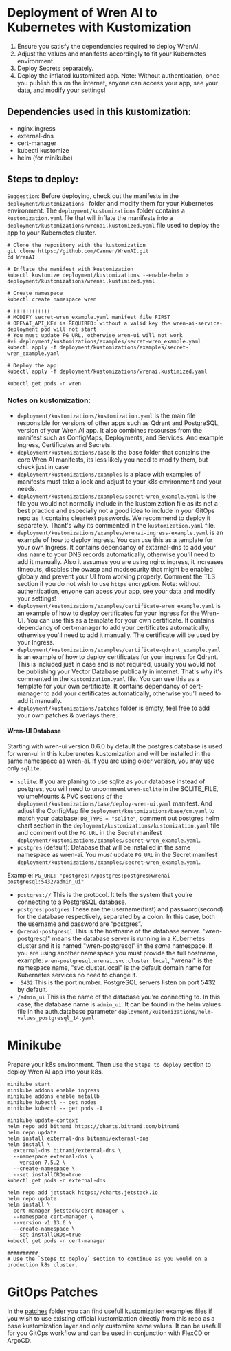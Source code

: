 # Deployment of Wren AI to Kubernetes with Kustomization
1. Ensure you satisfy the dependencies required to deploy WrenAI.
2. Adjust the values and manifests accordingly to fit your Kubernetes environment.
3. Deploy Secrets separately.
4. Deploy the inflated kustomized app.
Note: Without authentication, once you publish this on the internet, anyone can access your app, see your data, and modify your settings!

## Dependencies used in this kustomization:
- nginx.ingress
- external-dns
- cert-manager
- kubectl kustomize
- helm (for minikube)

## Steps to deploy:

`Suggestion`: Before deploying, check out the manifests in the `deployment/kustomizations ` folder and modify them for your Kubernetes environment.
The `deployment/kustomizations` folder contains a `kustomization.yaml` file that will inflate the manifests into a `deployment/kustomizations/wrenai.kustomized.yaml` file used to deploy the app to your Kubernetes cluster.

```shell
# Clone the repository with the kustomization
git clone https://github.com/Canner/WrenAI.git
cd WrenAI

# Inflate the manifest with kustomization
kubectl kustomize deployment/kustomizations --enable-helm > deployment/kustomizations/wrenai.kustimized.yaml

# Create namespace
kubectl create namespace wren

# !!!!!!!!!!!!
# MODIFY secret-wren_example.yaml manifest file FIRST
# OPENAI_API_KEY is REQUIRED: without a valid key the wren-ai-service-deployment pod will not start
# You must update PG_URL, otherwise wren-ui will not work
#vi deployment/kustomizations/examples/secret-wren_example.yaml
kubectl apply -f deployment/kustomizations/examples/secret-wren_example.yaml

# Deploy the app:
kubectl apply -f deployment/kustomizations/wrenai.kustimized.yaml

kubectl get pods -n wren
```

### Notes on kustomization:
- `deployment/kustomizations/kustomization.yaml` is the main file responsible for versions of other apps such as Qdrant and PostgreSQL, version of your Wren AI app. It also combines resourses from the manifest such as ConfigMaps, Deployments, and Services. And example Ingress, Certificates and Secrets.
- `deployment/kustomizations/base` is the base folder that contains the core Wren AI manifests, its less likely you need to modify them, but check just in case
- `deployment/kustomizations/examples` is a place with examples of manifests must take a look and adjust to your k8s environment and your needs.
- `deployment/kustomizations/examples/secret-wren_example.yaml` is the file you would not normally include in the kustomization file as its not a best practice and especially not a good idea to include in your GitOps repo as it contains cleartext passwords. We recommend to deploy it separately. Thant's why its commented in the `kustomization.yaml` file.
- `deployment/kustomizations/examples/wrenai-ingress-example.yaml` is an example of how to deploy Ingress. You can use this as a template for your own Ingress. It contains dependancy of extarnal-dns to add your dns name to your DNS records automatically, otherwise you'll need to add it manually. Also it assumes you are using nginx.ingress, it increases timeouts, disables the owasp and modsecurity that might be enabled globaly and prevent your UI from working properly. Comment the TLS section if you do not wish to use `https` encryption. Note: without authentication, enyone can acess your app, see your data and modify your settings!
- `deployment/kustomizations/examples/certificate-wren_example.yaml` is an example of how to deploy certificates for your ingress for the Wren-UI. You can use this as a template for your own certificate. It contains dependancy of cert-manager to add your certificates automatically, otherwise you'll need to add it manually. The certificate will be used by your Ingress.
- `deployment/kustomizations/examples/certificate-qdrant_example.yaml` is an example of how to deploy certificates for your ingress for Qdrant. This is included just in case and is not required, usually you would not be publishing your Vector Database publically in internet. That's why it's commented in the `kustomization.yaml` file. You can use this as a template for your own certificate. It contains dependancy of cert-manager to add your certificates automatically, otherwise you'll need to add it manually.
- `deployment/kustomizations/patches` folder is empty, feel free to add your own patches & overlays there.

#### Wren-UI Database
Starting with wren-ui version 0.6.0 by default the postgres database is used for wren-ui in this kuberenetes kustomization and will be installed in the same namespace as wren-ai. If you are using older version, you may use only `sqlite`.
- `sqlite`: If you are planing to use sqlite as your database instead of postgres, you will need to uncomment `wren-sqlite` in the SQLITE_FILE, volumeMounts & PVC sections of the `deployment/kustomizations/base/deploy-wren-ui.yaml` manifest. And adjust the ConfigMap file `deployment/kustomizations/base/cm.yaml` to match your database: `DB_TYPE = "sqlite"`, comment out postgres helm chart section in the `deployment/kustomizations/kustomization.yaml` file and comment out the `PG_URL` in the Secret manifest `deployment/kustomizations/examples/secret-wren_example.yaml`.
- `postgres` (default): Database that will be installed in the same namespace as wren-ai. You *must* update `PG_URL` in the Secret manifest `deployment/kustomizations/examples/secret-wren_example.yaml`.

Example: `PG_URL: "postgres://postgres:postgres@wrenai-postgresql:5432/admin_ui"`
- `postgres://`        This is the protocol. It tells the system that you’re connecting to a PostgreSQL database.
- `postgres:postgres`  These are the username(first) and password(second) for the database respectively, separated by a colon. In this case, both the username and password are “postgres”.
- `@wrenai-postgresql`   This is the hostname of the database server. "wren-postgresql" means the database server is running in a Kubernetes cluster and it is named "wren-postgresql" in the *same* namespace. If you are using another namespace you must provide the full hostname, example: `wren-postgresql.wrenai.svc.cluster.local`, "wrenai" is the namespace name, "svc.cluster.local" is the default domain name for Kubernetes services no need to change it.
- `:5432`              This is the port number. PostgreSQL servers listen on port 5432 by default.
- `/admin_ui`          This is the name of the database you’re connecting to. In this case, the database name is `admin_ui`. It can be found in the helm values file in the auth.database parameter `deployment/kustomizations/helm-values_postgresql_14.yaml`

# Minikube
Prepare your k8s environment. Then use the `Steps to deploy` section to deploy Wren AI app into your k8s.
```shell
minikube start
minikube addons enable ingress
minikube addons enable metallb
minikube kubectl -- get nodes
minikube kubectl -- get pods -A

minikube update-context
helm repo add bitnami https://charts.bitnami.com/bitnami
helm repo update
helm install external-dns bitnami/external-dns
helm install \
  external-dns bitnami/external-dns \
  --namespace external-dns \
  --version 7.5.2 \
  --create-namespace \
  --set installCRDs=true
kubectl get pods -n external-dns

helm repo add jetstack https://charts.jetstack.io
helm repo update
helm install \
  cert-manager jetstack/cert-manager \
  --namespace cert-manager \
  --version v1.13.6 \
  --create-namespace \
  --set installCRDs=true
kubectl get pods -n cert-manager

##########
# Use the `Steps to deploy` section to continue as you would on a production k8s cluster.
```

# GitOps Patches
In the [patches](deployment/kustomizations/patches) folder you can find usefull kustomization examples files if you wish to use existing official kustomization directly from this repo as a base kustomization layer and only customize some values. It can be usefull for you GitOps workflow and can be used in conjunction with FlexCD or ArgoCD.
